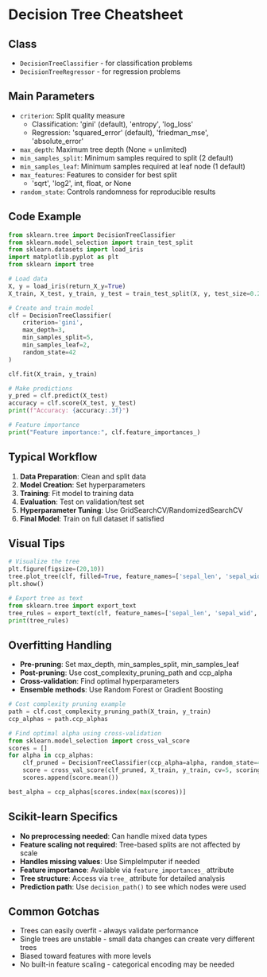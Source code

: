 # Decision Tree Cheatsheet

## Class
- `DecisionTreeClassifier` - for classification problems
- `DecisionTreeRegressor` - for regression problems

## Main Parameters
- `criterion`: Split quality measure
  - Classification: 'gini' (default), 'entropy', 'log_loss'
  - Regression: 'squared_error' (default), 'friedman_mse', 'absolute_error'
- `max_depth`: Maximum tree depth (None = unlimited)
- `min_samples_split`: Minimum samples required to split (2 default)
- `min_samples_leaf`: Minimum samples required at leaf node (1 default)
- `max_features`: Features to consider for best split
  - 'sqrt', 'log2', int, float, or None
- `random_state`: Controls randomness for reproducible results

## Code Example
```python
from sklearn.tree import DecisionTreeClassifier
from sklearn.model_selection import train_test_split
from sklearn.datasets import load_iris
import matplotlib.pyplot as plt
from sklearn import tree

# Load data
X, y = load_iris(return_X_y=True)
X_train, X_test, y_train, y_test = train_test_split(X, y, test_size=0.2, random_state=42)

# Create and train model
clf = DecisionTreeClassifier(
    criterion='gini',
    max_depth=3,
    min_samples_split=5,
    min_samples_leaf=2,
    random_state=42
)

clf.fit(X_train, y_train)

# Make predictions
y_pred = clf.predict(X_test)
accuracy = clf.score(X_test, y_test)
print(f"Accuracy: {accuracy:.3f}")

# Feature importance
print("Feature importance:", clf.feature_importances_)
```

## Typical Workflow
1. **Data Preparation**: Clean and split data
2. **Model Creation**: Set hyperparameters
3. **Training**: Fit model to training data
4. **Evaluation**: Test on validation/test set
5. **Hyperparameter Tuning**: Use GridSearchCV/RandomizedSearchCV
6. **Final Model**: Train on full dataset if satisfied

## Visual Tips
```python
# Visualize the tree
plt.figure(figsize=(20,10))
tree.plot_tree(clf, filled=True, feature_names=['sepal_len', 'sepal_wid', 'petal_len', 'petal_wid'])
plt.show()

# Export tree as text
from sklearn.tree import export_text
tree_rules = export_text(clf, feature_names=['sepal_len', 'sepal_wid', 'petal_len', 'petal_wid'])
print(tree_rules)
```

## Overfitting Handling
- **Pre-pruning**: Set max_depth, min_samples_split, min_samples_leaf
- **Post-pruning**: Use cost_complexity_pruning_path and ccp_alpha
- **Cross-validation**: Find optimal hyperparameters
- **Ensemble methods**: Use Random Forest or Gradient Boosting

```python
# Cost complexity pruning example
path = clf.cost_complexity_pruning_path(X_train, y_train)
ccp_alphas = path.ccp_alphas

# Find optimal alpha using cross-validation
from sklearn.model_selection import cross_val_score
scores = []
for alpha in ccp_alphas:
    clf_pruned = DecisionTreeClassifier(ccp_alpha=alpha, random_state=42)
    score = cross_val_score(clf_pruned, X_train, y_train, cv=5, scoring='accuracy')
    scores.append(score.mean())

best_alpha = ccp_alphas[scores.index(max(scores))]
```

## Scikit-learn Specifics
- **No preprocessing needed**: Can handle mixed data types
- **Feature scaling not required**: Tree-based splits are not affected by scale
- **Handles missing values**: Use SimpleImputer if needed
- **Feature importance**: Available via `feature_importances_` attribute
- **Tree structure**: Access via `tree_` attribute for detailed analysis
- **Prediction path**: Use `decision_path()` to see which nodes were used

## Common Gotchas
- Trees can easily overfit - always validate performance
- Single trees are unstable - small data changes can create very different trees
- Biased toward features with more levels
- No built-in feature scaling - categorical encoding may be needed
